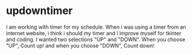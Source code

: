 # updowntimer

I am working with timer for my schedule. When i was using a timer from an internet website, i think i should my timer and i improve myself for tkinter and coding.
I wanted two selections "UP" and "DOWN". When you choose "UP", Count up! and when you choose "DOWN", Count down!

